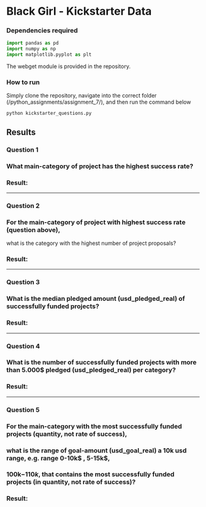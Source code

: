 # Black Girl  - Kickstarter Data
### Dependencies required
```python
import pandas as pd
import numpy as np
import matplotlib.pyplot as plt
```
The webget module is provided in the repository.

### How to run
Simply clone the repository, navigate into the correct folder (/python_assignments/assignment_7/), and then run the command below

```
python kickstarter_questions.py
```

## Results
### Question 1
### What main-category of project has the highest success rate?

### Result:

------
### Question 2
### For the main-category of project with highest success rate (question above), 
what is the category with the highest number of project proposals?

### Result:

------
### Question 3
### What is the median pledged amount (usd_pledged_real) of successfully funded projects?

### Result: 

------
### Question 4
### What is the number of successfully funded projects with more than 5.000$ pledged (usd_pledged_real) per category?

### Result: 

------
### Question 5
### For the main-category with the most successfully funded projects (quantity, not rate of success), 
###     what is the range of goal-amount (usd_goal_real) a 10k usd range, e.g. range 0-10k$ , 5-15k$, 
###     100k$-110k$, that contains the most successfully funded projects (in quantity, not rate of success)?

### Result:
